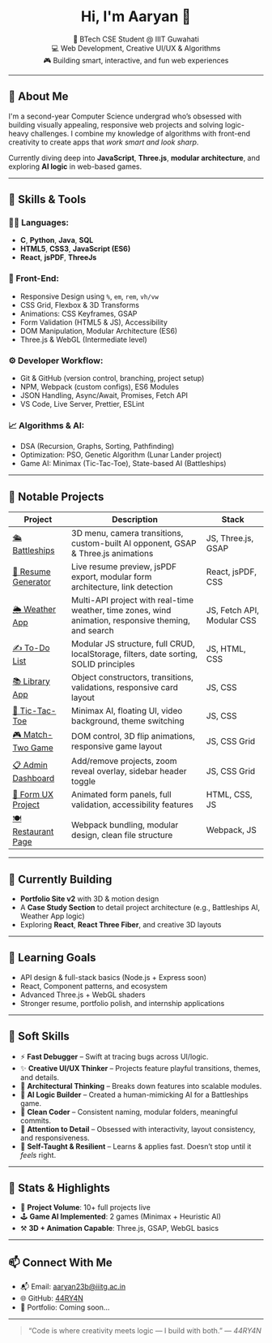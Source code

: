 <h1 align="center">Hi, I'm Aaryan 👋</h1>

<p align="center">
  🧠 BTech CSE Student @ IIIT Guwahati <br/>
  💻 Web Development, Creative UI/UX & Algorithms <br/>
  🎮 Building smart, interactive, and fun web experiences <br/>
</p>

---

## 🚀 About Me

I'm a second-year Computer Science undergrad who’s obsessed with building visually appealing, responsive web projects and solving logic-heavy challenges. I combine my knowledge of algorithms with front-end creativity to create apps that *work smart and look sharp*.

Currently diving deep into **JavaScript**, **Three.js**, **modular architecture**, and exploring **AI logic** in web-based games.

---

## 🧠 Skills & Tools

### 👨‍💻 Languages:
- **C**, **Python**, **Java**, **SQL**
- **HTML5**, **CSS3**, **JavaScript (ES6)**
- **React**, **jsPDF**, **ThreeJs**

### 🎨 Front-End:
- Responsive Design using `%`, `em`, `rem`, `vh/vw`
- CSS Grid, Flexbox & 3D Transforms
- Animations: CSS Keyframes, GSAP
- Form Validation (HTML5 & JS), Accessibility
- DOM Manipulation, Modular Architecture (ES6)
- Three.js & WebGL (Intermediate level)

### ⚙️ Developer Workflow:
- Git & GitHub (version control, branching, project setup)
- NPM, Webpack (custom configs), ES6 Modules
- JSON Handling, Async/Await, Promises, Fetch API
- VS Code, Live Server, Prettier, ESLint

### 📈 Algorithms & AI:
- DSA (Recursion, Graphs, Sorting, Pathfinding)
- Optimization: PSO, Genetic Algorithm (Lunar Lander project)
- Game AI: Minimax (Tic-Tac-Toe), State-based AI (Battleships)

---

## 📁 Notable Projects

| Project | Description | Stack |
|--------|-------------|-------|
| [🛳️ Battleships](https://44ry4n.github.io/battleships/) | 3D menu, camera transitions, custom-built AI opponent, GSAP & Three.js animations | JS, Three.js, GSAP |
| [📄 Resume Generator](https://44ry4n.github.io/resume-generator/) | Live resume preview, jsPDF export, modular form architecture, link detection | React, jsPDF, CSS |
| [🌦️ Weather App](https://44ry4n.github.io/weather-app/) | Multi-API project with real-time weather, time zones, wind animation, responsive theming, and search | JS, Fetch API, Modular CSS |
| [✍️ To-Do List](https://44ry4n.github.io/todo-list/) | Modular JS structure, full CRUD, localStorage, filters, date sorting, SOLID principles | JS, HTML, CSS |
| [📚 Library App](https://44ry4n.github.io/library-app/) | Object constructors, transitions, validations, responsive card layout | JS, CSS |
| [🧠 Tic-Tac-Toe](https://44ry4n.github.io/tic-tac-toe/) | Minimax AI, floating UI, video background, theme switching | JS, CSS |
| [🎮 Match-Two Game](https://44ry4n.github.io/project-match-two/) | DOM control, 3D flip animations, responsive game layout | JS, CSS Grid |
| [📋 Admin Dashboard](https://44ry4n.github.io/admin-dashboard/) | Add/remove projects, zoom reveal overlay, sidebar header toggle | JS, CSS Grid |
| [📩 Form UX Project](https://44ry4n.github.io/project-form/) | Animated form panels, full validation, accessibility features | HTML, CSS, JS |
| [🍽️ Restaurant Page](https://44ry4n.github.io/restaurant-page/) | Webpack bundling, modular design, clean file structure | Webpack, JS |

---

## 🔧 Currently Building

- **Portfolio Site v2** with 3D & motion design
- A **Case Study Section** to detail project architecture (e.g., Battleships AI, Weather App logic)
- Exploring **React**, **React Three Fiber**, and creative 3D layouts

---

## 🌱 Learning Goals

- API design & full-stack basics (Node.js + Express soon)
- React, Component patterns, and ecosystem
- Advanced Three.js + WebGL shaders
- Stronger resume, portfolio polish, and internship applications

---

## 🧠 Soft Skills

- ⚡ **Fast Debugger** – Swift at tracing bugs across UI/logic.
- ✨ **Creative UI/UX Thinker** – Projects feature playful transitions, themes, and details.
- 🧩 **Architectural Thinking** – Breaks down features into scalable modules.
- 🧠 **AI Logic Builder** – Created a human-mimicking AI for a Battleships game.
- 🧼 **Clean Coder** – Consistent naming, modular folders, meaningful commits.
- 🧵 **Attention to Detail** – Obsessed with interactivity, layout consistency, and responsiveness.
- 🧠 **Self-Taught & Resilient** – Learns & applies fast. Doesn’t stop until it *feels* right.

---

## 🧭 Stats & Highlights

- 🧪 **Project Volume**: 10+ full projects live
- 🕹️ **Game AI Implemented**: 2 games (Minimax + Heuristic AI)
- ⚒️ **3D + Animation Capable**: Three.js, GSAP, WebGL basics

---

## 📫 Connect With Me

- 📬 Email: [aaryan23b@iiitg.ac.in](mailto:aaryan23b@iiitg.ac.in)  
- 🌐 GitHub: [44RY4N](https://github.com/44RY4N)  
- 🧠 Portfolio: Coming soon...

---

> “Code is where creativity meets logic — I build with both.” — *44RY4N*
